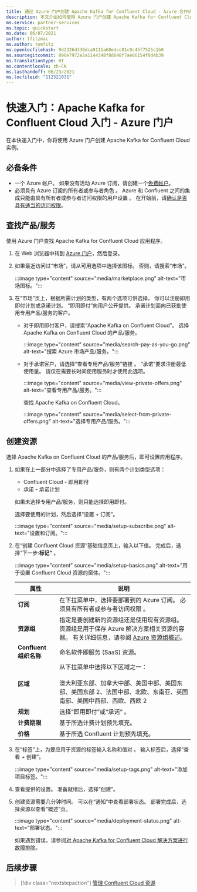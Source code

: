 ```yaml
---
title: 通过 Azure 门户创建 Apache Kafka for Confluent Cloud - Azure 合作伙伴解决方案
description: 本文介绍如何使用 Azure 门户创建 Apache Kafka for Confluent Cloud 实例。
ms.service: partner-services
ms.topic: quickstart
ms.date: 06/07/2021
author: tfitzmac
ms.author: tomfitz
ms.openlocfilehash: 9d2326d330dca9111a68edcc81c8c45f7525c1b0
ms.sourcegitcommit: 096e7972e2a1144348f8d648f7ae66154f0d4b39
ms.translationtype: HT
ms.contentlocale: zh-CN
ms.lasthandoff: 06/23/2021
ms.locfileid: "112521031"
---
```

# <a name="quickstart-get-started-with-apache-kafka-for-confluent-cloud---azure-portal"></a>快速入门：Apache Kafka for Confluent Cloud 入门 - Azure 门户

在本快速入门中，你将使用 Azure 门户创建 Apache Kafka for Confluent Cloud 实例。

## <a name="prerequisites"></a>必备条件

- 一个 Azure 帐户。 如果没有活动 Azure 订阅，请创建一个[免费帐户](https://azure.microsoft.com/free/)。
- 必须具有 Azure 订阅的所有者或参与者角色 。 Azure 和 Confluent 之间的集成只能由具有所有者或参与者访问权限的用户设置 。 在开始前，请[确认是否具有适当的访问权限](../../role-based-access-control/check-access.md)。

## <a name="find-offer"></a>查找产品/服务

使用 Azure 门户查找 Apache Kafka for Confluent Cloud 应用程序。

1. 在 Web 浏览器中转到 [Azure 门户](https://portal.azure.com/)，然后登录。

1. 如果最近访问过“市场”，请从可用选项中选择该图标。 否则，请搜索“市场”。

    :::image type="content" source="media/marketplace.png" alt-text="市场图标。":::

1. 在“市场”页上，根据所需计划的类型，有两个选项可供选择。 你可以注册即用即付计划或承诺计划。 “即用即付”向用户公开提供。 承诺计划面向已获批使用专用产品/服务的客户。

   - 对于即用即付客户，请搜索“Apache Kafka on Confluent Cloud”。 选择 Apache Kafka on Confluent Cloud 的产品/服务。

     :::image type="content" source="media/search-pay-as-you-go.png" alt-text="搜索 Azure 市场产品/服务。":::

   - 对于承诺客户，请选择“查看专用产品/服务”链接 。 “承诺”要求注册最低使用量。 请仅在需要长时间使用服务时才使用此选项。

     :::image type="content" source="media/view-private-offers.png" alt-text="查看专用产品/服务。":::

     查找 Apache Kafka on Confluent Cloud。

     :::image type="content" source="media/select-from-private-offers.png" alt-text="选择专用产品/服务。":::

## <a name="create-resource"></a>创建资源

选择 Apache Kafka on Confluent Cloud 的产品/服务后，即可设置应用程序。

1. 如果在上一部分中选择了专用产品/服务，则有两个计划类型选项：

    - Confluent Cloud - 即用即付
    - 承诺 - 承诺计划

   如果未选择专用产品/服务，则只能选择即用即付。

   选择要使用的计划，然后选择“设置 + 订阅”。

    :::image type="content" source="media/setup-subscribe.png" alt-text="设置和订阅。":::

1. 在“创建 Confluent Cloud 资源”基础信息页上，输入以下值。 完成后，选择“下一步:**标记”** 。

    :::image type="content" source="media/setup-basics.png" alt-text="用于设置 Confluent Cloud 资源的窗体。":::

    | 属性 | 说明 |
    | ---- | ---- |
    | **订阅** | 在下拉菜单中，选择要部署到的 Azure 订阅。 必须具有所有者或参与者访问权限 。 |
    | **资源组** | 指定是要创建新的资源组还是使用现有资源组。 资源组是用于保存 Azure 解决方案相关资源的容器。 有关详细信息，请参阅 [Azure 资源组概述](../../azure-resource-manager/management/overview.md)。 |
    | **Confluent 组织名称** | 命名软件即服务 (SaaS) 资源。 |
    | **区域** | 从下拉菜单中选择以下区域之一： <br/><br/> 澳大利亚东部、加拿大中部、美国中部、美国东部、美国东部 2、法国中部、北欧、东南亚、英国南部、美国中西部、西欧、西欧 2 |
    | **规划** | 选择“即用即付”或“承诺” 。 |
    | **计费期限** | 基于所选计费计划预先填充。 |
    | **价格** | 基于所选 Confluent 计划预先填充。 |

1. 在“标签”上，为要应用于资源的标签输入名称和值对  。 输入标签后，选择“查看 + 创建”。

    :::image type="content" source="media/setup-tags.png" alt-text="添加项目标签。":::

1. 查看提供的设置。 准备就绪后，选择“创建”。

1. 创建资源需要几分钟时间。 可以在“通知”中查看部署状态。 部署完成后，选择资源以查看“概述”页。

    :::image type="content" source="media/deployment-status.png" alt-text="部署状态。":::

   如果遇到错误，请参阅[对 Apache Kafka for Confluent Cloud 解决方案进行故障排除](troubleshoot.md)。

## <a name="next-steps"></a>后续步骤

> [!div class="nextstepaction"]
> [管理 Confluent Cloud 资源](manage.md)
